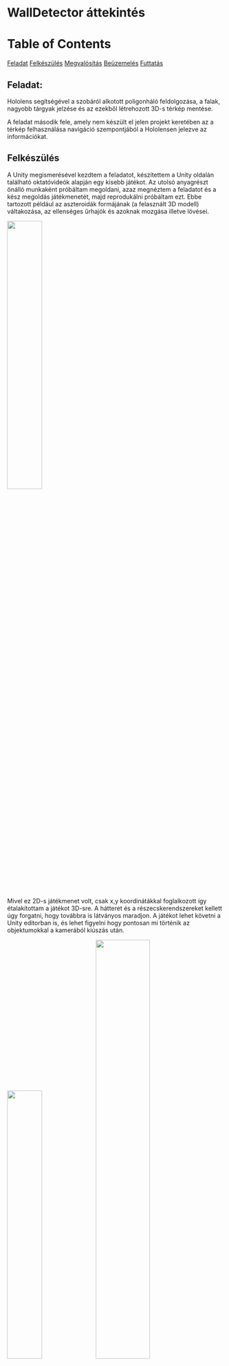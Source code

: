 # WallDetector áttekintés

# Table of Contents
[Feladat](https://github.com/barabali/holoroom/blob/master/README.md#feladat)
[Felkészülés](https://github.com/barabali/holoroom/blob/master/README.md#felk%C3%A9sz%C3%BCl%C3%A9s)
[Megvalósítás](https://github.com/barabali/holoroom/blob/master/README.md#megval%C3%B3s%C3%ADt%C3%A1s)
[Beüzemelés](hhttps://github.com/barabali/holoroom/blob/master/README.md#be%C3%BCzemel%C3%A9s)
[Futtatás](https://github.com/barabali/holoroom/blob/master/README.md#futtat%C3%A1s)

  
## Feladat:

Hololens segítségével a szobáról alkotott poligonháló feldolgozása, a falak, nagyobb tárgyak jelzése és az ezekből létrehozott 3D-s térkép mentése.

A feladat második fele, amely nem készült el jelen projekt keretében az a térkép felhasználása navigáció szempontjából a Hololensen jelezve az információkat.

## Felkészülés

A Unity megismerésével kezdtem a feladatot, készítettem a Unity oldalán található oktatóvideók alapján egy kisebb játékot.
Az utolsó anyagrészt önálló munkaként próbáltam megoldani, azaz megnéztem a feladatot és a kész megoldás játékmenetét, majd reprodukálni próbáltam ezt. Ebbe tartozott például az aszteroidák formájának (a felasznált 3D modell) váltakozása, az ellenséges űrhajók és azoknak mozgása illetve lövései.

<img src="https://github.com/barabali/holoroom/blob/master/images/shooter2d.PNG" width="40%">

Mivel ez 2D-s játékmenet volt, csak x,y koordinátákkal foglalkozott így étalakítottam a játékot 3D-sre. A hátteret és a részecskerendszereket kellett úgy forgatni, hogy továbbra is látványos maradjon. A játékot lehet követni a Unity editorban is, és lehet figyelni hogy pontosan mi történik az objektumokkal a kamerából kiúszás után.

<img src="https://github.com/barabali/holoroom/blob/master/images/shooter3d.PNG" width="40%"> <img src="https://github.com/barabali/holoroom/blob/master/images/shootereditor.PNG" width="50%">

https://unity3d.com/learn/tutorials/s/space-shooter-tutorial

## Megvalósítás

A Hololensen és gépen futtatható program Unity-vel készült, majd UWP alkalmazásként exportálva telepíthető a Holelens-re Microsoft Visual Studio segítségével.
A Unity-ben történő 3D kezeléshez szükséges a Holotoolkit/MixedRealityToolkit importálása, ami tartalmazza a Hololens eszközeinek alapszintű használatát, többek között az infra szenzorok segítségével létrehozott poligonháló feldolgozását, vagy a szkennelt objektumok felismeréséért felelős programkódokat.

Mixed Reality Toolkit: : https://github.com/Microsoft/MixedRealityToolkit-Unity

Microsoft Visual Studio: https://visualstudio.microsoft.com/vs/community/

Az alkalmazás futtatható Hololens emulátorral is, ekkor a beépített minta szobák közül választhatunk, amin a valós eszközhöz hasonlóan megkeresi a falakat és elküldi az alaprajzot a gépnek.
Visual Studio Community változata is elég, de az UWP kiegészítőt és a Hololens emulátort le kell tölteni hozzá.

## Beüzemelés

A Hololens emulátorhoz a telepítése előtt engedélyezni kell a Windows Developer üzemmódot, ezt több lépésnek is az előfeltétele, így érdemes az elején megtenni. Ezen kívül a Hyper-V engedélyezése is szükséges, amennyiben nincsen, az alaplap BIOS-ában a virtualizációs és ehhez hasonlóakat is be kell kapcsolni. 

Vigyázat, a VMWare virtualizációs szoftverrel egyes beállítások nem kompatibilisak, így lehet hogy csak az egyiket lehet futtatni azonos beállítások mellett.

A Visual Studiohoz az UWP fordításához szükséges kiegészítőn kívül fel kell tenni a Windows 10 SDK for UWP csomag megfelelő verzióját is, ami megegyezik a Hololens emulátor által elvárt verzióval.

A program futtatásához a Unity 2017.2-es verziója ajánlott, újabb kiadásokban a Prefab-ok széteshetnek, és a GameObject-ek nem találnak egymásra a szkriptekkel.

Az exportáláshoz a Unityben az *UWP SDK*-t kell telepíteni illetve a *.NET vagy IL2CPP scripting backend* -et, hogy le tudja build-elni az alkalmazást. A kiexportált *solution*t Visual Studioval megnyitva, majd a futtatási helyet *Remote Device*-ra állítva kell indítani.

Ekkor felajánlja a csatlakozási lehetőséget a Hololenshez. Fontos ezért, hogy tudjuk a Hololens IP címét, ami nem lehet NAT-olt hálózat mögött, vagy meg kell oldani a Port Forwardingot. Ez természtesen másik irányban is igaz, bár nem kötelező, csak azokhoz az alkalmazásokhoz amik kapcsolódnak a géphez. Figyelni kell a tűzfalra is, mert az alkalmazásban alapértelmezetten megadott 11000 portot blokkolja.

Amennyiben eléri a megadott IP címet, párosítás szükséges, a Hollens által kiírt számot kell a gépen is beírni. 

Minden futtatáskor a Hololensnek aktívnak kell lennie.

A Hololens adatait elérhetjük böngészőn keresztül is az IP címét megadva. Itt külön felhasználó létrehozása szükséges, amit a https://<YOUR_HOLOLENS_IP_ADDRESS>/devicesecurity.htm linken lehet megtenni.

Amennyiben a projekt importálása nem működik, a HoloToolkit-et hozzá lehet adni kézzel is a Unityhez az Import Asset funkcióval, azonban a felhasznált Prefab-ok beállításait ilyenkor más úton kell megszerezni.

## Futtatás

A projektet Unity-ben megnyitva, és a megfelelő kiegészítőket telepíteni (UWP exportáláshoz)
Be kell állítani a szerverként használt gép ip címét, amire a Hololens megkísérli küldeni az adatokat. Fontos, hogy a megadott port elérhető legyen, ne védje tűzfal, vagy egyéb szabály.

![Image of scene](https://github.com/barabali/holoroom/blob/master/images/selectfile.PNG)

![Image of_server](https://github.com/barabali/holoroom/blob/master/images/setip.PNG)

A projektet *File* menüpont alatt a *Build settings*-re kattintva egy új mappába mentjük UWP projektként. A C# projekt kapcsoló maradhat kikapcsolva, ha Visual Studioban nem szeretnénk tovább szerkeszteni.

![Image of layout](https://github.com/barabali/holoroom/blob/master/images/buildsettings.PNG)

Ezután a létrejött Visual Studio projetet megnyitva futtatható a Hololens-en a program a párosítás és egyebek után.

### Kép a kimentett alaprajzról:
![Image of layout](https://github.com/barabali/holoroom/blob/master/images/export.PNG)

